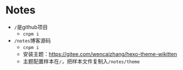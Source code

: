 # Notes
- `/`是github项目
  - `cnpm i`
- `/notes`博客源码
  - `cnpm i`
  - 安装主题：https://gitee.com/wencaizhang/hexo-theme-wikitten
  - 主题配置样本在`/`，把样本文件复制入`/notes/theme`
